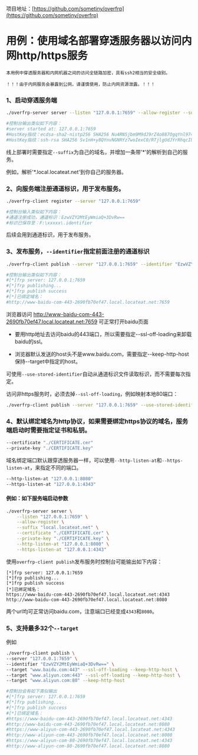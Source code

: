 项目地址：[https://github.com/sometiny/overfrp](https://github.com/sometiny/overfrp)
# 用例：使用域名部署穿透服务器以访问内网http/https服务
```
本用例中穿透服务器和内网机器之间的访问全链路加密，具有ssh2相当的安全级别。
 ```
 ```
 ！！！由于内网服务会暴露到公网，请谨慎使用，防止内网资源泄露。！！！
 ```

### 1、启动穿透服务端
```bash
./overfrp-server server --listen "127.0.0.1:7659" --allow-register --suffix "local.locateat.net"

#控制台输出类似如下内容：
#server started at: 127.0.0.1:7659
#HostKey指纹：ecdsa-sha2-nistp256 SHA256 Nu4RNSjbm9M9dJ9rZ4o887OgqYnl974gRVm+rBg3TKM
#HostKey指纹：ssh-rsa SHA256 Sv1nH+y8QYnvNGNRYz7woIexC0/RTjlgUdJYrRhqcIU

```
线上部署时需要指定`--suffix`为自己的域名，并增加一条带'*'的解析到自己的服务。

例如，解析'*.local.locateat.net'到你自己的服务器。

### 2、向服务端注册通道标识，用于发布服务。
```bash
./overfrp-client register --server "127.0.0.1:7659"

#控制台输入类似如下内容：
#通道注册成功，通道标识：EzwVZY2MtEyWmiaQ+3DvRw==
#标识已保存至：F:\xxxxx\.identifier
```
后续会用到通道标识，用于发布服务。

### 3、发布服务，`--identifier`指定前面注册的通道标识
```bash
./overfrp-client publish --server "127.0.0.1:7659" --identifier "EzwVZY2MtEyWmiaQ+3DvRw==" --target "www.baidu.com:443" --ssl-off-loading --keep-http-host

#控制台输出类似如下内容：
#[*]frp server: 127.0.0.1:7659
#[*]frp publishing...
#[*]frp publish success
#[*]已绑定域名：
#http://www-baidu-com-443-2690fb70ef47.local.locateat.net:7659
```

浏览器访问 http://www-baidu-com-443-2690fb70ef47.local.locateat.net:7659 可正常打开baidu页面

* 要用http地址去访问baidu的443端口，所以需要指定--ssl-off-loading来卸载baidu的ssl。

* 浏览器默认发送的host头不是www.baidu.com，需要指定--keep-http-host保持--target中指定的host。


可使用`--use-stored-identifier`自动从通道标识文件读取标识，而不需要每次指定。

访问非https服务时，必须去掉`--ssl-off-loading`，例如映射本地80端口：

```bash
./overfrp-client publish --server "127.0.0.1:7659" --use-stored-identifier --target "127.0.0.1:80"
```

### 4、默认绑定域名为http协议，如果需要绑定https协议的域名，服务端启动时需要指定证书和私钥。

```bash
--certificate "./CERTIFICATE.cer"
--private-key "./CERTIFICATE.key"
```
域名绑定端口默认跟穿透服务器一样，可以使用`--http-listen-at`和`--https-listen-at`，来指定不同的端口。

```bash
--http-listen-at "127.0.0.1:8080"
--https-listen-at "127.0.0.1:4343"
```

#### 例如：如下服务端启动参数
```bash
./overfrp-server server \
    --listen "127.0.0.1:7659" \
    --allow-register \
    --suffix "local.locateat.net" \
    --certificate "./CERTIFICATE.cer" \
    --private-key "./CERTIFICATE.key" \
    --http-listen-at "127.0.0.1:8080" \
    --https-listen-at "127.0.0.1:4343"
```

使用`overfrp-client publish`发布服务时控制台可能输出如下内容：
```
[*]frp server: 127.0.0.1:7659
[*]frp publishing...
[*]frp publish success
[*]已绑定域名：
https://www-baidu-com-443-2690fb70ef47.local.locateat.net:4343
http://www-baidu-com-443-2690fb70ef47.local.locateat.net:8080
```
两个url均可正常访问baidu.com，注意端口已经变成`4343`和`8080`。

### 5、支持最多32个`--target`
例如
```bash
./overfrp-client publish \
--server "127.0.0.1:7659" \
--identifier "EzwVZY2MtEyWmiaQ+3DvRw==" \
--target "www.baidu.com:443" --ssl-off-loading --keep-http-host \
--target "www.aliyun.com:443" --ssl-off-loading --keep-http-host \
--target "www.aliyun.com:80" --keep-http-host

#控制台会有如下类似输出
#[*]frp server: 127.0.0.1:7659
#[*]frp publishing...
#[*]frp publish success
#[*]已绑定域名：
#https://www-baidu-com-443-2690fb70ef47.local.locateat.net:4343
#http://www-baidu-com-443-2690fb70ef47.local.locateat.net:8080
#https://www-aliyun-com-443-2690fb70ef47.local.locateat.net:4343
#http://www-aliyun-com-443-2690fb70ef47.local.locateat.net:8080
#https://www-aliyun-com-80-2690fb70ef47.local.locateat.net:4343
#http://www-aliyun-com-80-2690fb70ef47.local.locateat.net:8080
```